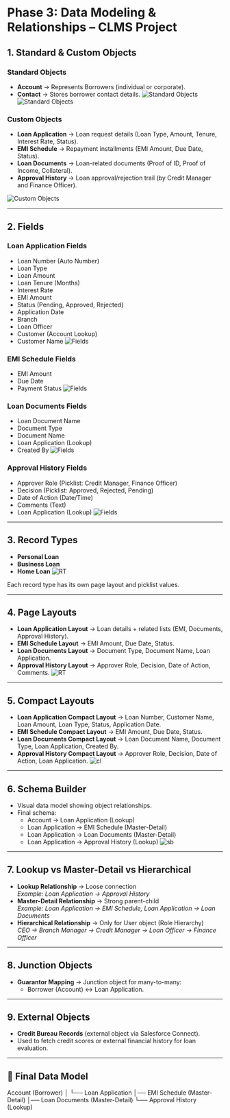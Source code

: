 # Phase 3: Data Modeling & Relationships – CLMS Project

## 1. Standard & Custom Objects

### Standard Objects
- **Account** → Represents Borrowers (individual or corporate).
- **Contact** → Stores borrower contact details.
  ![Standard Objects](./images/Account.png)
  ![Standard Objects](./images/Standard-objects.png)

### Custom Objects
- **Loan Application** → Loan request details (Loan Type, Amount, Tenure, Interest Rate, Status).
- **EMI Schedule** → Repayment installments (EMI Amount, Due Date, Status).
- **Loan Documents** → Loan-related documents (Proof of ID, Proof of Income, Collateral).
- **Approval History** → Loan approval/rejection trail (by Credit Manager and Finance Officer).

![Custom Objects](./images/Custom-Objects.png)

---

## 2. Fields

### Loan Application Fields
- Loan Number (Auto Number)
- Loan Type
- Loan Amount
- Loan Tenure (Months)
- Interest Rate
- EMI Amount
- Status (Pending, Approved, Rejected)
- Application Date
- Branch
- Loan Officer
- Customer (Account Lookup)
- Customer Name
  ![Fields](./images/Loan-application-fields.png)
### EMI Schedule Fields
- EMI Amount
- Due Date
- Payment Status
  ![Fields](./images/EMI.png)

### Loan Documents Fields
- Loan Document Name
- Document Type
- Document Name
- Loan Application (Lookup)
- Created By
  ![Fields](./images/LD.png)

### Approval History Fields
- Approver Role (Picklist: Credit Manager, Finance Officer)
- Decision (Picklist: Approved, Rejected, Pending)
- Date of Action (Date/Time)
- Comments (Text)
- Loan Application (Lookup)
  ![Fields](./images/AH.png)

---

## 3. Record Types
- **Personal Loan**
- **Business Loan**
- **Home Loan**
  ![RT](./images/LHP.png)

Each record type has its own page layout and picklist values.

---

## 4. Page Layouts
- **Loan Application Layout** → Loan details + related lists (EMI, Documents, Approval History).
- **EMI Schedule Layout** → EMI Amount, Due Date, Status.
- **Loan Documents Layout** → Document Type, Document Name, Loan Application.
- **Approval History Layout** → Approver Role, Decision, Date of Action, Comments.
   ![RT](./images/LHD.png)
    
 

---

## 5. Compact Layouts
- **Loan Application Compact Layout** → Loan Number, Customer Name, Loan Amount, Loan Type, Status, Application Date.
- **EMI Schedule Compact Layout** → EMI Amount, Due Date, Status.
- **Loan Documents Compact Layout** → Loan Document Name, Document Type, Loan Application, Created By.
- **Approval History Compact Layout** → Approver Role, Decision, Date of Action, Loan Application.
 ![cl](./images/LHA.png)
---

## 6. Schema Builder
- Visual data model showing object relationships.
- Final schema:
  - Account → Loan Application (Lookup)
  - Loan Application → EMI Schedule (Master-Detail)
  - Loan Application → Loan Documents (Master-Detail)
  - Loan Application → Approval History (Lookup)
     ![sb](./images/Schema-Builder.png)

---

## 7. Lookup vs Master-Detail vs Hierarchical

- **Lookup Relationship** → Loose connection  
  *Example: Loan Application → Approval History*  
- **Master-Detail Relationship** → Strong parent-child  
  *Example: Loan Application → EMI Schedule, Loan Application → Loan Documents*  
- **Hierarchical Relationship** → Only for User object (Role Hierarchy)  
  *CEO → Branch Manager → Credit Manager → Loan Officer → Finance Officer*

---

## 8. Junction Objects 
- **Guarantor Mapping** → Junction object for many-to-many:
  - Borrower (Account) ↔ Loan Application.

---

## 9. External Objects 
- **Credit Bureau Records** (external object via Salesforce Connect).
- Used to fetch credit scores or external financial history for loan evaluation.

---

## 📌 Final Data Model
Account (Borrower)
   │
   └── Loan Application
        │── EMI Schedule (Master-Detail)
        │── Loan Documents (Master-Detail)
        └── Approval History (Lookup)

